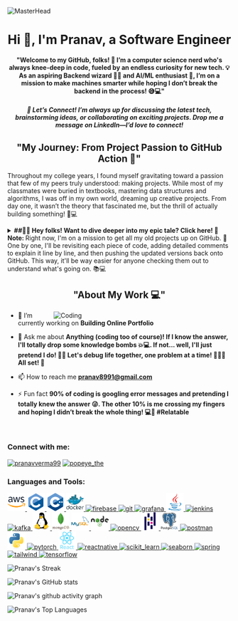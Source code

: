 ![MasterHead](https://camo.githubusercontent.com/4c3fd71b359cd5dfadc21247cde8f16ecbe5d41db8ac79ef28e3091ab02a8bef/68747470733a2f2f6d69722d73332d63646e2d63662e626568616e63652e6e65742f70726f6a6563745f6d6f64756c65732f6d61785f313230302f3831626234623136353638343031392e363430623630333864313333652e676966)
<h1 align="center">Hi 👋, I'm Pranav, a Software Engineer</h1>
<h4 align="center">"Welcome to my GitHub, folks! 🚀 I’m a computer science nerd who's always knee-deep in code, fueled by an endless curiosity for new tech. 💡 As an aspiring Backend wizard 🧙‍♂️ and AI/ML enthusiast 🤖, I’m on a mission to make machines smarter while hoping I don’t break the backend in the process! 😅💻"</h4>
  <h5 align="center">💬 Let’s Connect! I’m always up for discussing the latest tech, brainstorming ideas, or collaborating on exciting projects. Drop me a message on LinkedIn—I’d love to connect!</h5>
  
<h2 align="center">"My Journey: From Project Passion to GitHub Action 🚀"</h2>

Throughout my college years, I found myself gravitating toward a passion that few of my peers truly understood: making projects. While most of my classmates were buried in textbooks, mastering data structures and algorithms, I was off in my own world, dreaming up creative projects. From day one, it wasn’t the theory that fascinated me, but the thrill of actually building something! 🤖💻
   
   <details>
  <summary><b>##🕵️‍♂️ Hey folks! Want to dive deeper into my epic tale? Click here! 📖</b></summary>
     
I’ll never forget that first orientation session. It was my first glimpse into what college life had in store, and more importantly, it’s where I first heard the magical words: **placement drives**. 🚀 Apparently, when you went for job interviews, it wasn’t just about how well you could recite algorithmic solutions—projects mattered, too! And I was like, “Wait, projects? That’s my jam!” 🎉 So, I quickly realized this love for projects could actually be a huge advantage. Score! 🏆

From that moment on, I became the project-making machine. 🤖 In every semester, with every subject, there was always a Continuous Assessment (CA) that needed completing. And guess what? I was there, front and center, brainstorming new ways to turn even the most mundane assignments into a project that would catch someone’s eye. 💡 By the time I hit my final year (aka the **boss level**), where you had to complete a major project, I was ready for it. I’d already trained for this my whole college life. 🎯

The crazy thing? People noticed. Even though I was pretty new to coding back then (read: I was still figuring out why semicolons are so important 🤦‍♂️), I somehow managed to score well in all my subjects, and my professors appreciated my efforts. Yup, I was living that “straight A's while winging it” life. 😎 But hold up, it wasn’t all sunshine and rainbows. Behind my confident exterior, there was this *tiny little* problem… 

I was scared. Like, really scared. 🫣 I didn’t have the guts to share my projects with the world. While everyone else was happily posting their GitHub links like badges of honor, I was sitting there, quietly thinking, “What if they think it’s trash?” 🚮 So, yeah, I basically locked those projects away like they were some top-secret files, only showing them to my invigilators. If there was a “Project Vault” award, I would've won it hands down. 🏅

And so, time went on. I kept making more projects (I couldn’t stop—what can I say, it’s an addiction at this point 😜), but I never really shared them. Fast forward to today—I've completed my B.Tech, moved on with life, and *somehow* lost track of most of my earlier projects. 🙃 But recently, something pretty cool happened. I stumbled upon a few of them that I’d saved on my old laptop. 🖥️ Cue the nostalgia!

And then it hit me: *Why on earth was I hiding these?* 😳 Sure, they were simple, but so what? They were part of my journey, and every project told a story of how much I’d grown. Plus, it felt like a waste just letting them gather dust on my hard drive. So, I made a bold decision: I’m going to put them out there, on GitHub, one by one. 💪 

Let’s be real—some of them are basic AF 😅, but that’s okay! At the time, I was learning, experimenting, and trying out new things. I had projects from all sorts of areas—some were coding-based, others were, well, let's just say I even dipped into life sciences at one point 🧬. It was a wild ride. 🚴‍♂️

Now, I’ve started going through them again, bit by bit, reminiscing on what I did, tweaking a little here and there, and then proudly posting them online. 🎉 *Finally*! It’s funny—what I once saw as a fear is now more like a fun trip down memory lane, filled with learning curves, late nights, and lots of trial and error. My projects may have started small, but now they’re out there, ready to inspire someone else.

So yeah, here I am, sharing my journey. If I could go back and tell my younger self anything, it would be: *Dude, stop overthinking it! Just hit that publish button already!* 😜
   </details>
<b>Note: </b>Right now, I'm on a mission to get all my old projects up on GitHub. 🚀 One by one, I'll be revisiting each piece of code, adding detailed comments to explain it line by line, and then pushing the updated versions back onto GitHub. This way, it'll be way easier for anyone checking them out to understand what's going on. 📚💻
<h2 align="center">"About My Work 💻"</h2>
<img align="right" alt="Coding" width="400" src="https://cdn.dribbble.com/users/1162077/screenshots/3848914/programmer.gif" style="margin-left: 20px;">

- 🔭 I’m currently working on **Building Online Portfolio**

- 💬 Ask me about **Anything (coding too of course)! If I know the answer, I'll totally drop some knowledge bombs 💥💻. If not... well, I'll just pretend I do! 👀😂 Let's debug life together, one problem at a time! 🧑‍💻🚀 All set! 🎉**

- 📫 How to reach me **pranav8991@gmail.com**

- ⚡ Fun fact **90% of coding is googling error messages and pretending I totally knew the answer 😜. The other 10% is me crossing my fingers and hoping I didn’t break the whole thing! 💻🔧 #Relatable**

<p align="left"> <a href="https://twitter.com/" target="blank"><img src="https://img.shields.io/twitter/follow/?logo=twitter&style=for-the-badge" alt="" /></a> </p>
<h3 align="left">Connect with me:</h3>
<p align="left">
<a href="https://linkedin.com/in/pranavverma99" target="blank"><img align="center" src="https://raw.githubusercontent.com/rahuldkjain/github-profile-readme-generator/master/src/images/icons/Social/linked-in-alt.svg" alt="pranavverma99" height="30" width="40" /></a>
<a href="https://www.leetcode.com/popeye_the" target="blank"><img align="center" src="https://raw.githubusercontent.com/rahuldkjain/github-profile-readme-generator/master/src/images/icons/Social/leet-code.svg" alt="popeye_the" height="30" width="40" /></a>
</p>

<h3 align="left">Languages and Tools:</h3>
<p align="left"> <a href="https://aws.amazon.com" target="_blank" rel="noreferrer"> <img src="https://raw.githubusercontent.com/devicons/devicon/master/icons/amazonwebservices/amazonwebservices-original-wordmark.svg" alt="aws" width="40" height="40"/> </a> <a href="https://www.cprogramming.com/" target="_blank" rel="noreferrer"> <img src="https://raw.githubusercontent.com/devicons/devicon/master/icons/c/c-original.svg" alt="c" width="40" height="40"/> </a> <a href="https://www.w3schools.com/cpp/" target="_blank" rel="noreferrer"> <img src="https://raw.githubusercontent.com/devicons/devicon/master/icons/cplusplus/cplusplus-original.svg" alt="cplusplus" width="40" height="40"/> </a> <a href="https://www.docker.com/" target="_blank" rel="noreferrer"> <img src="https://raw.githubusercontent.com/devicons/devicon/master/icons/docker/docker-original-wordmark.svg" alt="docker" width="40" height="40"/> </a> <a href="https://firebase.google.com/" target="_blank" rel="noreferrer"> <img src="https://www.vectorlogo.zone/logos/firebase/firebase-icon.svg" alt="firebase" width="40" height="40"/> </a> <a href="https://git-scm.com/" target="_blank" rel="noreferrer"> <img src="https://www.vectorlogo.zone/logos/git-scm/git-scm-icon.svg" alt="git" width="40" height="40"/> </a> <a href="https://grafana.com" target="_blank" rel="noreferrer"> <img src="https://www.vectorlogo.zone/logos/grafana/grafana-icon.svg" alt="grafana" width="40" height="40"/> </a> <a href="https://www.java.com" target="_blank" rel="noreferrer"> <img src="https://raw.githubusercontent.com/devicons/devicon/master/icons/java/java-original.svg" alt="java" width="40" height="40"/> </a> <a href="https://www.jenkins.io" target="_blank" rel="noreferrer"> <img src="https://www.vectorlogo.zone/logos/jenkins/jenkins-icon.svg" alt="jenkins" width="40" height="40"/> </a> <a href="https://kafka.apache.org/" target="_blank" rel="noreferrer"> <img src="https://www.vectorlogo.zone/logos/apache_kafka/apache_kafka-icon.svg" alt="kafka" width="40" height="40"/> </a> <a href="https://www.linux.org/" target="_blank" rel="noreferrer"> <img src="https://raw.githubusercontent.com/devicons/devicon/master/icons/linux/linux-original.svg" alt="linux" width="40" height="40"/> </a> <a href="https://www.mongodb.com/" target="_blank" rel="noreferrer"> <img src="https://raw.githubusercontent.com/devicons/devicon/master/icons/mongodb/mongodb-original-wordmark.svg" alt="mongodb" width="40" height="40"/> </a> <a href="https://www.mysql.com/" target="_blank" rel="noreferrer"> <img src="https://raw.githubusercontent.com/devicons/devicon/master/icons/mysql/mysql-original-wordmark.svg" alt="mysql" width="40" height="40"/> </a> <a href="https://nodejs.org" target="_blank" rel="noreferrer"> <img src="https://raw.githubusercontent.com/devicons/devicon/master/icons/nodejs/nodejs-original-wordmark.svg" alt="nodejs" width="40" height="40"/> </a> <a href="https://opencv.org/" target="_blank" rel="noreferrer"> <img src="https://www.vectorlogo.zone/logos/opencv/opencv-icon.svg" alt="opencv" width="40" height="40"/> </a> <a href="https://pandas.pydata.org/" target="_blank" rel="noreferrer"> <img src="https://raw.githubusercontent.com/devicons/devicon/2ae2a900d2f041da66e950e4d48052658d850630/icons/pandas/pandas-original.svg" alt="pandas" width="40" height="40"/> </a> <a href="https://www.postgresql.org" target="_blank" rel="noreferrer"> <img src="https://raw.githubusercontent.com/devicons/devicon/master/icons/postgresql/postgresql-original-wordmark.svg" alt="postgresql" width="40" height="40"/> </a> <a href="https://postman.com" target="_blank" rel="noreferrer"> <img src="https://www.vectorlogo.zone/logos/getpostman/getpostman-icon.svg" alt="postman" width="40" height="40"/> </a> <a href="https://www.python.org" target="_blank" rel="noreferrer"> <img src="https://raw.githubusercontent.com/devicons/devicon/master/icons/python/python-original.svg" alt="python" width="40" height="40"/> </a> <a href="https://pytorch.org/" target="_blank" rel="noreferrer"> <img src="https://www.vectorlogo.zone/logos/pytorch/pytorch-icon.svg" alt="pytorch" width="40" height="40"/> </a> <a href="https://reactjs.org/" target="_blank" rel="noreferrer"> <img src="https://raw.githubusercontent.com/devicons/devicon/master/icons/react/react-original-wordmark.svg" alt="react" width="40" height="40"/> </a> <a href="https://reactnative.dev/" target="_blank" rel="noreferrer"> <img src="https://reactnative.dev/img/header_logo.svg" alt="reactnative" width="40" height="40"/> </a> <a href="https://scikit-learn.org/" target="_blank" rel="noreferrer"> <img src="https://upload.wikimedia.org/wikipedia/commons/0/05/Scikit_learn_logo_small.svg" alt="scikit_learn" width="40" height="40"/> </a> <a href="https://seaborn.pydata.org/" target="_blank" rel="noreferrer"> <img src="https://seaborn.pydata.org/_images/logo-mark-lightbg.svg" alt="seaborn" width="40" height="40"/> </a> <a href="https://spring.io/" target="_blank" rel="noreferrer"> <img src="https://www.vectorlogo.zone/logos/springio/springio-icon.svg" alt="spring" width="40" height="40"/> </a> <a href="https://tailwindcss.com/" target="_blank" rel="noreferrer"> <img src="https://www.vectorlogo.zone/logos/tailwindcss/tailwindcss-icon.svg" alt="tailwind" width="40" height="40"/> </a> <a href="https://www.tensorflow.org" target="_blank" rel="noreferrer"> <img src="https://www.vectorlogo.zone/logos/tensorflow/tensorflow-icon.svg" alt="tensorflow" width="40" height="40"/> </a> </p>

![Pranav's Streak](https://streak-stats.demolab.com?user=pranav8991&theme=radical&card_width=1080)

![Pranav's GitHub stats](https://github-readme-stats.vercel.app/api?username=pranav8991&show_icons=true&theme=radical&card_width=1080)

![Pranav's github activity graph](https://github-readme-activity-graph.vercel.app/graph?username=pranav8991&bg_color=000000&color=417e86&line=ff0000&point=948484&area=true&hide_border=true)

![Pranav's Top Languages](https://github-readme-stats.vercel.app/api/top-langs/?username=pranav8991&layout=compact&theme=radical&card_width=1080)
